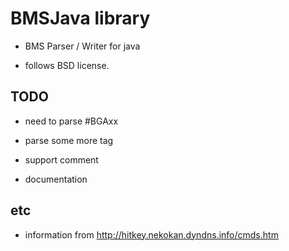 BMSJava library
===================

* BMS Parser / Writer for java

* follows BSD license.

TODO
-------------------

* need to parse #BGAxx

* parse some more tag

* support comment

* documentation


etc
-------------------

* information from http://hitkey.nekokan.dyndns.info/cmds.htm